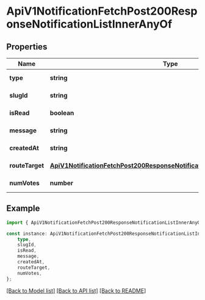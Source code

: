 # ApiV1NotificationFetchPost200ResponseNotificationListInnerAnyOf


## Properties

Name | Type | Description | Notes
------------ | ------------- | ------------- | -------------
**type** | **string** |  | [default to undefined]
**slugId** | **string** |  | [default to undefined]
**isRead** | **boolean** |  | [default to undefined]
**message** | **string** |  | [default to undefined]
**createdAt** | **string** |  | [default to undefined]
**routeTarget** | [**ApiV1NotificationFetchPost200ResponseNotificationListInnerAnyOfRouteTarget**](ApiV1NotificationFetchPost200ResponseNotificationListInnerAnyOfRouteTarget.md) |  | [default to undefined]
**numVotes** | **number** |  | [default to undefined]

## Example

```typescript
import { ApiV1NotificationFetchPost200ResponseNotificationListInnerAnyOf } from './api';

const instance: ApiV1NotificationFetchPost200ResponseNotificationListInnerAnyOf = {
    type,
    slugId,
    isRead,
    message,
    createdAt,
    routeTarget,
    numVotes,
};
```

[[Back to Model list]](../README.md#documentation-for-models) [[Back to API list]](../README.md#documentation-for-api-endpoints) [[Back to README]](../README.md)
